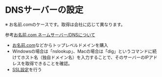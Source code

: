 # DNSサーバーの設定

※ お名前.comのケースです。取得は会社に応じて異なります。

参考[お名前.com ネームサーバー/DNSについて](https://www.onamae.com/guide/p/70)

- [お名前.com](https://www.onamae.com/)などからトップレベルドメインを購入
- Windowsの場合は「nslookup」、Macの場合は「dig」というコマンドに続けてホスト名（独自ドメイン名）を入力することで、そのサーバーのIPアドレスを取得できることを確認。
- [SSL設定](https://www.onamae-server.com/guide/rs/p/11)を行う
